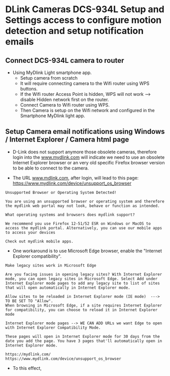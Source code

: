 # DLink Cameras DCS-934L Setup and Settings access to configure motion detection and setup notification emails

## Connect DCS-934L camera to router

- Using MyDlink Light smartphone app.
  - Setup camera from scratch
  - It will require connecting camera to the Wifi router using WPS buttons.
  - If the Wifi router Access Point is hidden, WPS will not work --> disable Hidden network first on the router.
  - Connect Camera to Wifi router using WPS.
  - Then Camera is setup on the Wifi network and configured in the Smartphone MyDlink light app.
 
## Setup Camera email notifications using Windows / Internet Explorer / Camera html page

- D-Link does not support anymore those obsolete cameras, therefore login into the www.mydlink.com will indicate we need to use an obsolete Internet Explorer browser or an very old specific Firefox browser version to be able to connect to the camera.

- The URL www.mdlink.com, after login, will lead to this page: https://www.mydlink.com/device/unsupport_os_browser
```
Unsupported Browser or Operating System Detected!

You are using an unsupported browser or operating system and therefore the mydlink web portal may not look, behave or function as intended.

What operating systems and browsers does mydlink support?

We recommend you use Firefox 12-51/52 ESR on Windows or MacOS to access the mydlink portal. Alternatively, you can use our mobile apps to access your devices

Check out mydlink mobile apps.
```

- One workaround is to use Microsoft Edge browser, enable the "Internet Explorer compatibility".
```
Make legacy sites work in Microsoft Edge

Are you facing issues in opening legacy sites? With Internet Explorer mode, you can open legacy sites in Microsoft Edge. Select Add under Internet Explorer mode pages to add any legacy site to list of sites that will open automatically in Internet Explorer mode.

Allow sites to be reloaded in Internet Explorer mode (IE mode)  ---> TO BE SET TO "Allow".
When browsing in Microsoft Edge, if a site requires Internet Explorer for compatibility, you can choose to reload it in Internet Explorer mode

Internet Explorer mode pages --> WE CAN ADD URLs we want Edge to open with Internet Explorer Compatibility Mode.

These pages will open in Internet Explorer mode for 30 days from the date you add the page. You have 3 pages that'll automatically open in Internet Explorer mode.

https://mydlink.com/
https://www.mydlink.com/device/unsupport_os_browser
```
- To this effect, 
